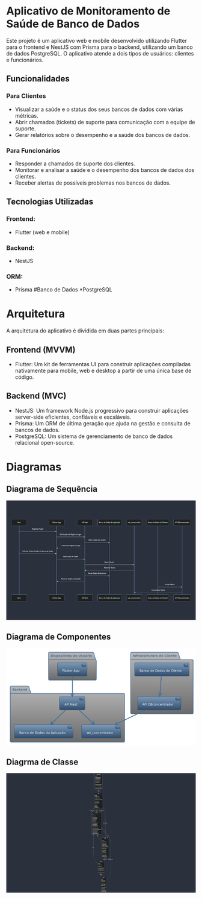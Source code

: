 # Aplicativo de Monitoramento de Saúde de Banco de Dados

Este projeto é um aplicativo web e mobile desenvolvido utilizando Flutter para o frontend e NestJS com Prisma para o backend, utilizando um banco de dados PostgreSQL. O aplicativo atende a dois tipos de usuários: clientes e funcionários.

## Funcionalidades
### Para Clientes
* Visualizar a saúde e o status dos seus bancos de dados com várias métricas.
* Abrir chamados (tickets) de suporte para comunicação com a equipe de suporte.
* Gerar relatórios sobre o desempenho e a saúde dos bancos de dados.

### Para Funcionários 

* Responder a chamados de suporte dos clientes.
* Monitorar e analisar a saúde e o desempenho dos bancos de dados dos clientes.
* Receber alertas de possíveis problemas nos bancos de dados.

## Tecnologias Utilizadas

### Frontend: 
* Flutter (web e mobile)
### Backend: 
* NestJS
### ORM: 
* Prisma
#Banco de Dados 
*PostgreSQL

# Arquitetura
A arquitetura do aplicativo é dividida em duas partes principais:

## Frontend (MVVM)
* Flutter: Um kit de ferramentas UI para construir aplicações compiladas nativamente para mobile, web e desktop a partir de uma única base de código.

## Backend (MVC)
* NestJS: Um framework Node.js progressivo para construir aplicações server-side eficientes, confiáveis e escaláveis.
* Prisma: Um ORM de última geração que ajuda na gestão e consulta de bancos de dados.
* PostgreSQL: Um sistema de gerenciamento de banco de dados relacional open-source.

# Diagramas
## Diagrama de Sequência

![Minha Imagem](imagens/DiagramaDeSequencia.png)

## Diagrama de Componentes

![Minha Imagem](imagens/DiagramaDeComponentes.png)

## Diagrma de Classe

![Minha Imagem](imagens/DiagramaDeClasse.png)


